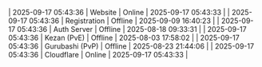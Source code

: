 | 2025-09-17 05:43:36 | Website | Online | 2025-09-17 05:43:33 |
| 2025-09-17 05:43:36 | Registration | Offline | 2025-09-09 16:40:23 |
| 2025-09-17 05:43:36 | Auth Server | Offline | 2025-08-18 09:33:31 |
| 2025-09-17 05:43:36 | Kezan (PvE) | Offline | 2025-08-03 17:58:02 |
| 2025-09-17 05:43:36 | Gurubashi (PvP) | Offline | 2025-08-23 21:44:06 |
| 2025-09-17 05:43:36 | Cloudflare | Online | 2025-09-17 05:43:33 |
